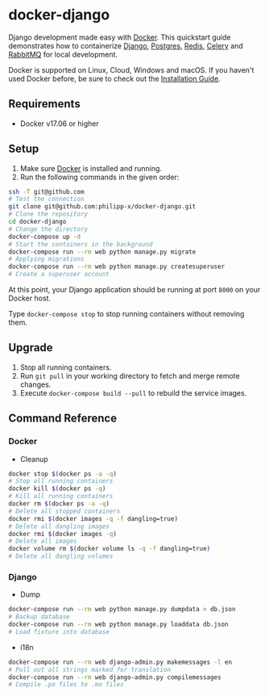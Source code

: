 # docker-django

Django development made easy with [Docker](https://www.docker.com/). This quickstart guide demonstrates how to containerize [Django](https://www.djangoproject.com/), [Postgres](https://www.postgresql.org/), [Redis](http://redis.io/), [Celery](http://www.celeryproject.org/) and [RabbitMQ](https://www.rabbitmq.com/) for local development.

Docker is supported on Linux, Cloud, Windows and macOS. If you haven't used Docker before, be sure to check out the [Installation Guide](https://docs.docker.com/engine/installation/).

## Requirements

* Docker v17.06 or higher

## Setup

1. Make sure [Docker](https://store.docker.com/) is installed and running.
2. Run the following commands in the given order:

```bash
ssh -T git@github.com
# Test the connection
git clone git@github.com:philipp-x/docker-django.git
# Clone the repository
cd docker-django
# Change the directory
docker-compose up -d
# Start the containers in the background
docker-compose run --rm web python manage.py migrate
# Applying migrations
docker-compose run --rm web python manage.py createsuperuser
# Create a superuser account
```

At this point, your Django application should be running at port `8000` on your Docker host.

Type `docker-compose stop` to stop running containers without removing them.

## Upgrade

1. Stop all running containers.
2. Run `git pull` in your working directory to fetch and merge remote changes.
3. Execute `docker-compose build --pull` to rebuild the service images.

## Command Reference

### Docker

* Cleanup

```bash
docker stop $(docker ps -a -q)
# Stop all running containers
docker kill $(docker ps -q)
# Kill all running containers
docker rm $(docker ps -a -q)
# Delete all stopped containers
docker rmi $(docker images -q -f dangling=true)
# Delete all dangling images
docker rmi $(docker images -q)
# Delete all images
docker volume rm $(docker volume ls -q -f dangling=true)
# Delete all dangling volumes
```

### Django

* Dump

```bash
docker-compose run --rm web python manage.py dumpdata > db.json
# Backup database
docker-compose run --rm web python manage.py loaddata db.json
# Load fixture into database
```

* i18n

```bash
docker-compose run --rm web django-admin.py makemessages -l en
# Pull out all strings marked for translation
docker-compose run --rm web django-admin.py compilemessages
# Compile .po files to .mo files
```